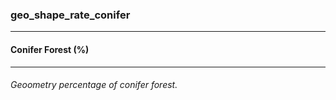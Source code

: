 ### geo_shape_rate_conifer



------
#### Conifer Forest (%)



------
###### Geoometry percentage of conifer forest.